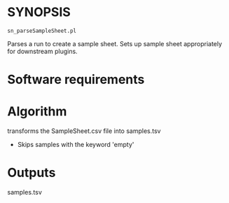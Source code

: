 # SYNOPSIS

`sn_parseSampleSheet.pl`

Parses a run to create a sample sheet.
Sets up sample sheet appropriately for downstream
plugins.

# Software requirements

# Algorithm

transforms the SampleSheet.csv file into samples.tsv

* Skips samples with the keyword 'empty'

# Outputs

samples.tsv

